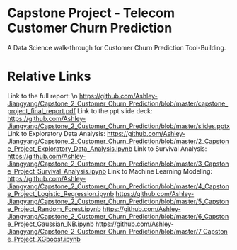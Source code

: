 # Capstone Project - Telecom Customer Churn Prediction
A Data Science walk-through for Customer Churn Prediction Tool-Building. 





# Relative Links
Link to the full report: \n
https://github.com/Ashley-Jiangyang/Capstone_2_Customer_Churn_Prediction/blob/master/capstone_project_final_report.pdf
Link to the ppt slide deck: https://github.com/Ashley-Jiangyang/Capstone_2_Customer_Churn_Prediction/blob/master/slides.pptx
Link to Exploratory Data Analysis: https://github.com/Ashley-Jiangyang/Capstone_2_Customer_Churn_Prediction/blob/master/2_Capstone_Project_Exploratory_Data_Analysis.ipynb
Link to Survival Analysis: https://github.com/Ashley-Jiangyang/Capstone_2_Customer_Churn_Prediction/blob/master/3_Capstone_Project_Survival_Analysis.ipynb
Link to Machine Learning Modeling: 
https://github.com/Ashley-Jiangyang/Capstone_2_Customer_Churn_Prediction/blob/master/4_Capstone_Project_Logistic_Regression.ipynb
https://github.com/Ashley-Jiangyang/Capstone_2_Customer_Churn_Prediction/blob/master/5_Capstone_Project_Random_Forest.ipynb
https://github.com/Ashley-Jiangyang/Capstone_2_Customer_Churn_Prediction/blob/master/6_Capstone_Project_Gaussian_NB.ipynb
https://github.com/Ashley-Jiangyang/Capstone_2_Customer_Churn_Prediction/blob/master/7_Capstone_Project_XGboost.ipynb
